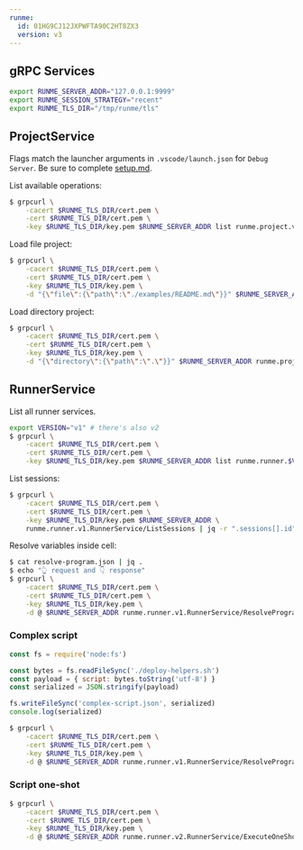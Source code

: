 ```yaml
---
runme:
  id: 01HG9CJ12JXPWFTA90C2HT8ZX3
  version: v3
---
```


## gRPC Services

```sh {"id":"01JMWX6ZJ7GCJH5V4J399583G7","promptEnv":"never","terminalRows":"1"}
export RUNME_SERVER_ADDR="127.0.0.1:9999"
export RUNME_SESSION_STRATEGY="recent"
export RUNME_TLS_DIR="/tmp/runme/tls"
```

## ProjectService

Flags match the launcher arguments in `.vscode/launch.json` for `Debug Server`. Be sure to complete [setup.md](setup.md).

List available operations:

```sh {"id":"01HG9EB92X51P42CG6CGH00FT3","promptEnv":"never"}
$ grpcurl \
    -cacert $RUNME_TLS_DIR/cert.pem \
    -cert $RUNME_TLS_DIR/cert.pem \
    -key $RUNME_TLS_DIR/key.pem $RUNME_SERVER_ADDR list runme.project.v1.ProjectService
```

Load file project:

```sh {"id":"01HG9EB92X51P42CG6CK41HRRV","terminalRows":"28"}
$ grpcurl \
    -cacert $RUNME_TLS_DIR/cert.pem \
    -cert $RUNME_TLS_DIR/cert.pem \
    -key $RUNME_TLS_DIR/key.pem \
    -d "{\"file\":{\"path\":\"./examples/README.md\"}}" $RUNME_SERVER_ADDR runme.project.v1.ProjectService/Load
```

Load directory project:

```sh {"id":"01HG9EB92X51P42CG6CP8Y07F1","terminalRows":"28"}
$ grpcurl \
    -cacert $RUNME_TLS_DIR/cert.pem \
    -cert $RUNME_TLS_DIR/cert.pem \
    -key $RUNME_TLS_DIR/key.pem \
    -d "{\"directory\":{\"path\":\".\"}}" $RUNME_SERVER_ADDR runme.project.v1.ProjectService/Load
```

## RunnerService

List all runner services.

```sh {"id":"01HNGQNYYWKP635FT8GHE67476","promptEnv":"auto"}
export VERSION="v1" # there's also v2
$ grpcurl \
    -cacert $RUNME_TLS_DIR/cert.pem \
    -cert $RUNME_TLS_DIR/cert.pem \
    -key $RUNME_TLS_DIR/key.pem $RUNME_SERVER_ADDR list runme.runner.$VERSION.RunnerService
```

List sessions:

```sh {"id":"01JMWPZKRDMPE6NRK2EX35VXNF","terminalRows":"16"}
$ grpcurl \
    -cacert $RUNME_TLS_DIR/cert.pem \
    -cert $RUNME_TLS_DIR/cert.pem \
    -key $RUNME_TLS_DIR/key.pem $RUNME_SERVER_ADDR \
    runme.runner.v1.RunnerService/ListSessions | jq -r ".sessions[].id"
```

Resolve variables inside cell:

```sh {"id":"01HNGQS6TV8YKQAKE0ZD7TZREH","name":"resolve-vars","promptEnv":"false","terminalRows":"48"}
$ cat resolve-program.json | jq .
$ echo "👆 request and 👇 response"
$ grpcurl \
    -cacert $RUNME_TLS_DIR/cert.pem \
    -cert $RUNME_TLS_DIR/cert.pem \
    -key $RUNME_TLS_DIR/key.pem \
    -d @ $RUNME_SERVER_ADDR runme.runner.v1.RunnerService/ResolveProgram < resolve-program.json | jq .
```

### Complex script

```javascript {"id":"01HNQWVXY92G9KC9VYB17EMNR4","interactive":"false"}
const fs = require('node:fs')

const bytes = fs.readFileSync('./deploy-helpers.sh')
const payload = { script: bytes.toString('utf-8') }
const serialized = JSON.stringify(payload)

fs.writeFileSync('complex-script.json', serialized)
console.log(serialized)
```

```sh {"id":"01HNQVQB1H16B9QNV49BR0EJYY","promptEnv":"false","terminalRows":"15"}
$ grpcurl \
    -cacert $RUNME_TLS_DIR/cert.pem \
    -cert $RUNME_TLS_DIR/cert.pem \
    -key $RUNME_TLS_DIR/key.pem \
    -d @ $RUNME_SERVER_ADDR runme.runner.v1.RunnerService/ResolveProgram < complex-script.json
```

### Script one-shot

```sh
$ grpcurl \
    -cacert $RUNME_TLS_DIR/cert.pem \
    -cert $RUNME_TLS_DIR/cert.pem \
    -key $RUNME_TLS_DIR/key.pem \
    -d @ $RUNME_SERVER_ADDR runme.runner.v2.RunnerService/ExecuteOneShot < run-program-oneshot.json
```
